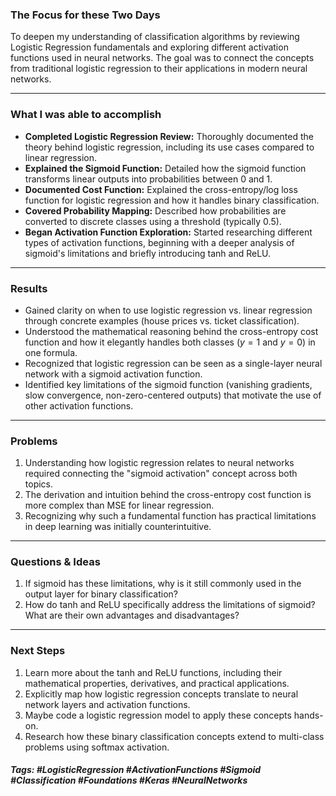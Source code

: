 ### The Focus for these Two Days

To deepen my understanding of classification algorithms by reviewing Logistic Regression fundamentals and exploring different activation functions used in neural networks. The goal was to connect the concepts from traditional logistic regression to their applications in modern neural networks.
***
### What I was able to accomplish

- **Completed Logistic Regression Review:** Thoroughly documented the theory behind logistic regression, including its use cases compared to linear regression.
- **Explained the Sigmoid Function:** Detailed how the sigmoid function transforms linear outputs into probabilities between 0 and 1.
- **Documented Cost Function:** Explained the cross-entropy/log loss function for logistic regression and how it handles binary classification.
- **Covered Probability Mapping:** Described how probabilities are converted to discrete classes using a threshold (typically 0.5).
- **Began Activation Function Exploration:** Started researching different types of activation functions, beginning with a deeper analysis of sigmoid's limitations and briefly introducing tanh and ReLU.
***
### Results

- Gained clarity on when to use logistic regression vs. linear regression through concrete examples (house prices vs. ticket classification).
- Understood the mathematical reasoning behind the cross-entropy cost function and how it elegantly handles both classes ($y=1$ and $y=0$) in one formula.
- Recognized that logistic regression can be seen as a single-layer neural network with a sigmoid activation function.
- Identified key limitations of the sigmoid function (vanishing gradients, slow convergence, non-zero-centered outputs) that motivate the use of other activation functions.
***
### Problems

1. Understanding how logistic regression relates to neural networks required connecting the "sigmoid activation" concept across both topics.
2. The derivation and intuition behind the cross-entropy cost function is more complex than MSE for linear regression.
3. Recognizing why such a fundamental function has practical limitations in deep learning was initially counterintuitive.
***
### Questions & Ideas

1. If sigmoid has these limitations, why is it still commonly used in the output layer for binary classification?
2. How do tanh and ReLU specifically address the limitations of sigmoid? What are their own advantages and disadvantages?
***
### Next Steps

1. Learn more about the tanh and ReLU functions, including their mathematical properties, derivatives, and practical applications.
2. Explicitly map how logistic regression concepts translate to neural network layers and activation functions.
3. Maybe code a logistic regression model to apply these concepts hands-on.
4. Research how these binary classification concepts extend to multi-class problems using softmax activation.

##### Tags: #LogisticRegression #ActivationFunctions #Sigmoid #Classification #Foundations #Keras #NeuralNetworks 




